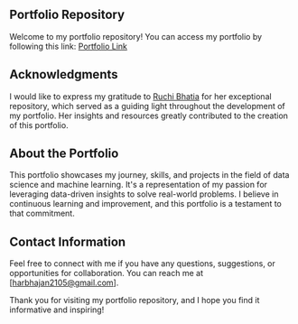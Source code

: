 ## Portfolio Repository

Welcome to my portfolio repository! You can access my portfolio by following this link: [Portfolio Link](https://harbhajan21.github.io/hs21.github.io/)

## Acknowledgments

I would like to express my gratitude to [Ruchi Bhatia](https://github.com/ruch798) for her exceptional repository, which served as a guiding light throughout the development of my portfolio. Her insights and resources greatly contributed to the creation of this portfolio.

## About the Portfolio

This portfolio showcases my journey, skills, and projects in the field of data science and machine learning. It's a representation of my passion for leveraging data-driven insights to solve real-world problems. I believe in continuous learning and improvement, and this portfolio is a testament to that commitment.

## Contact Information

Feel free to connect with me if you have any questions, suggestions, or opportunities for collaboration. You can reach me at [harbhajan2105@gmail.com].

Thank you for visiting my portfolio repository, and I hope you find it informative and inspiring!

